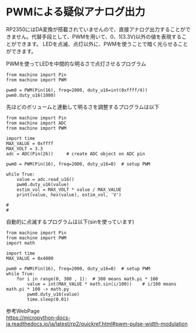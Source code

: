 # PWMによる疑似アナログ出力

RP2350にはDA変換が搭載されていませんので、直接アナログ出力することができません。代替手段として、PWMを用いて、0、1(3.3V)以外の値を表現することができます。
LEDを点滅、点灯以外に、PWMを使うことで暗く光らせることができます。

PWMを使ってLEDを中間的な明るさで点灯させるプログラム
```
from machine import Pin
from machine import PWM

pwm0 = PWM(Pin(16), freq=2000, duty_u16=int(0xffff/4))
pwm0.duty_u16(1000)
```

先ほどのボリュームと連動して明るさを調整するプログラムは以下
```
from machine import Pin
from machine import ADC
from machine import PWM

import time
MAX_VALUE = 0xffff
MAX_VOLT = 3.3
adc = ADC(Pin(26))     # create ADC object on ADC pin

pwm0 = PWM(Pin(16), freq=2000, duty_u16=0)  # setup PWM

while True:
    value = adc.read_u16()
    pwm0.duty_u16(value)
    estim_vol = MAX_VOLT * value / MAX_VALUE
    print(value, hex(value), estim_vol, 'V')

#
#
```

自動的に点滅するプログラムは以下(sinを使っています)
```
from machine import Pin
from machine import PWM
import math

import time
MAX_VALUE = 0x4000

pwm0 = PWM(Pin(16), freq=2000, duty_u16=0)  # setup PWM
while True:
    for i in range(0, 300 , 1):  # 300 means math.pi * 100
        value = int(MAX_VALUE * math.sin(i/100))    # i/100 means math.pi * 100 -> math.py
        pwm0.duty_u16(value)
        time.sleep(0.01)
```

参考WebPage<br>
https://micropython-docs-ja.readthedocs.io/ja/latest/rp2/quickref.html#pwm-pulse-width-modulation
